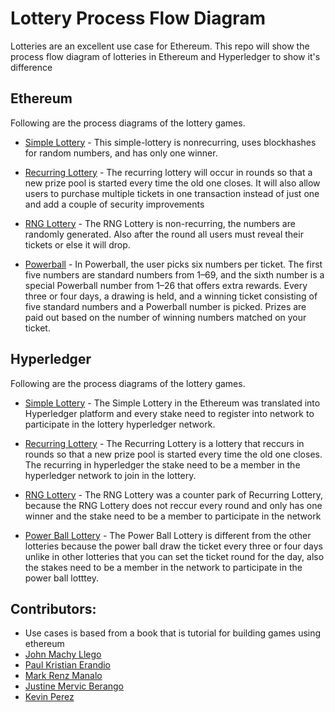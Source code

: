 # Lottery Process Flow Diagram

Lotteries are an excellent use case for Ethereum. This repo will show the process flow diagram of lotteries in Ethereum and Hyperledger to show it's difference

## Ethereum
Following are the process diagrams of the lottery games.

* [Simple Lottery](https://github.com/kvzprz/Lottery/blob/master/ethereum/simple-lottery/Simple-lottery.jpg) - This simple-lottery is nonrecurring, uses blockhashes for random numbers, and has only
one winner.

* [Recurring Lottery](https://github.com/kvzprz/Lottery/blob/master/ethereum/recurring/RecurringLottery(eth).jpg) - The
recurring lottery will occur in rounds so that a new prize pool is started every
time the old one closes. It will also allow users to purchase multiple
tickets in one transaction instead of just one and add a couple of security
improvements

* [RNG Lottery](https://github.com/kvzprz/Lottery/blob/master/ethereum/rng%20lottery/RNG%20Lotter.jpg) - The RNG Lottery is non-recurring, the numbers are randomly generated. Also after the round all users must reveal their tickets or else it will drop.


* [Powerball](https://github.com/kvzprz/Lottery/blob/master/ethereum/powerball/Ethereum-PowerBall-Flow-Design.jpg) - In Powerball, the user picks six numbers per ticket. The first five
numbers are standard numbers from 1–69, and the sixth number is a
special Powerball number from 1–26 that offers extra rewards. Every three
or four days, a drawing is held, and a winning ticket consisting of five
standard numbers and a Powerball number is picked. Prizes are paid out
based on the number of winning numbers matched on your ticket.

## Hyperledger
Following are the process diagrams of the lottery games.

* [Simple Lottery](https://github.com/kvzprz/Lottery/blob/master/hyperledger/simple-lottery/hyperledger-simple-lottery.jpg) - The Simple Lottery in the Ethereum was translated into Hyperledger platform and every stake need to register into network to participate in the lottery hyperledger network.

* [Recurring Lottery](https://github.com/kvzprz/Lottery/blob/master/hyperledger/Recurring/Recurring%20Hyper.jpg)  - The Recurring Lottery is a lottery that reccurs in rounds so that a new prize pool is started every time the old one closes.  The recurring in hyperledger the stake need to be a member in the hyperledger network to join in the lottery.

* [RNG Lottery](https://raw.githubusercontent.com/kvzprz/Lottery/master/hyperledger/RNG-Lottery/RNG.jpg) - The RNG Lottery was a counter park of Recurring Lottery, because the RNG Lottery does not reccur every round and only has one winner and the stake need to be a member to participate in the network

* [Power Ball Lottery](https://github.com/kvzprz/Lottery/tree/master/hyperledger/powerball) - The Power Ball Lottery is different from the other lotteries because the power ball draw the ticket every three or four days unlike in other lotteries that you can set the ticket round for the day, also the stakes need to be a member in the network to participate in the power ball lotttey.

## Contributors:

* Use cases is based from a book that is tutorial for building games using ethereum
* [John Machy Llego](https://github.com/johnmackyllego) 
* [Paul Kristian Erandio](https://github.com/tensaipaul) 
* [Mark Renz Manalo](https://github.com/mark-renz)
* [Justine Mervic Berango](https://github.com/hustino)
* [Kevin Perez](https://github.com/kvzprz)

